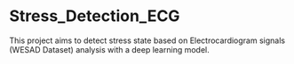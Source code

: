 # Stress_Detection_ECG
This project aims to detect stress state based on Electrocardiogram signals (WESAD Dataset) analysis with a deep learning model. 
